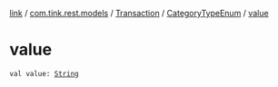 [link](../../../index.md) / [com.tink.rest.models](../../index.md) / [Transaction](../index.md) / [CategoryTypeEnum](index.md) / [value](./value.md)

# value

`val value: `[`String`](https://kotlinlang.org/api/latest/jvm/stdlib/kotlin/-string/index.html)